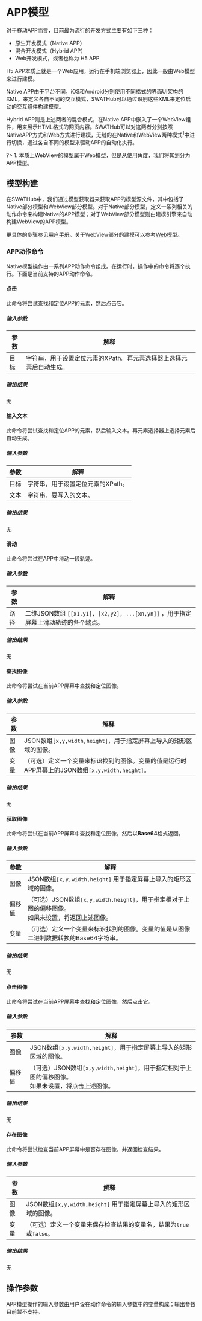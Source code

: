 APP模型
===

对于移动APP而言，目前最为流行的开发方式主要有如下三种：
* 原生开发模式（Native APP）
* 混合开发模式（Hybrid APP）
* Web开发模式，或者也称为 H5 APP

H5 APP本质上就是一个Web应用，运行在手机端浏览器上，因此一般由Web模型来进行建模。

Native APP由于平台不同，iOS和Android分别使用不同格式的界面UI架构的XML，来定义各自不同的交互模式，SWATHub可以通过识别这些XML来定位启动的交互组件构建模型。

Hybrid APP则是上述两者的混合模式，在Native APP中嵌入了一个WebView组件，用来展示HTML格式的网页内容。SWATHub可以对这两者分别按照NativeAPP方式和Web方式进行建模，无缝的在Native和WebView两种模式<sup>1</sup>中进行切换，通过各自不同的模型来驱动APP的自动化执行。

?> 1. 本质上WebView的模型属于Web模型，但是从使用角度，我们将其划分为APP模型。

模型构建
---

在SWATHub中，我们通过模型获取器来获取APP的模型源文件，其中包括了Native部分模型和WebView部分模型。对于Native部分模型，定义一系列相关的动作命令来构建Native的APP模型；对于WebView部分模型则由建模引擎来自动构建WebView的APP模型。

更具体的步骤参见[用户手册](../manual/design_model#app模型)。关于WebView部分的建模可以参考[Web模型](model_web)。

### APP动作命令

Native模型操作由一系列APP动作命令组成。在运行时，操作中的命令将逐个执行。下面是当前支持的APP动作命令。

#### 点击
此命令将尝试查找和定位APP的元素，然后点击它。

##### 输入参数
| 参数      | 解释
| ---------- | -----------
| 目标  | 字符串，用于设置定位元素的XPath。再元素选择器上选择元素后自动生成。

##### 输出结果
无

#### 输入文本
此命令将尝试查找和定位APP的元素，然后输入文本。再元素选择器上选择元素后自动生成。

##### 输入参数
| 参数      | 解释
| ---------- | -----------
| 目标  | 字符串，用于设置定位元素的XPath。
| 文本  | 字符串，要写入的文本。

##### 输出结果
无

#### 滑动
此命令将尝试在APP中滑动一段轨迹。

##### 输入参数
| 参数      | 解释
| ---------- | -----------
| 路径  | 二维JSON数组 `[[x1,y1], [x2,y2], ...[xn,yn]]` ，用于指定屏幕上滑动轨迹的各个端点。

##### 输出结果
无

#### 查找图像
此命令将尝试在当前APP屏幕中查找和定位图像。

##### 输入参数
| 参数      | 解释
| ---------- | -----------
| 图像  | JSON数组`[x,y,width,height]`，用于指定屏幕上导入的矩形区域的图像。
| 变量  | （可选）定义一个变量来标识找到的图像。变量的值是运行时APP屏幕上的JSON数组`[x,y,width,height]`。

##### 输出结果
无

#### 获取图像
此命令将尝试在当前APP屏幕中查找和定位图像，然后以**Base64**格式返回。

##### 输入参数
| 参数      | 解释
| ---------- | -----------
| 图像  | JSON数组`[x,y,width,height]` 用于指定屏幕上导入的矩形区域的图像。
| 偏移值 | （可选）JSON数组`[x,y,width,height]`，用于指定相对于上图的偏移图像。<br>如果未设置，将返回上述图像。
| 变量  | （可选）定义一个变量来标识找到的图像。变量的值是从图像二进制数据转换的Base64字符串。

##### 输出结果
无

#### 点击图像
此命令将尝试在当前APP屏幕中查找和定位图像，然后点击它。

##### 输入参数
| 参数      | 解释
| ---------- | -----------
| 图像  | JSON数组`[x,y,width,height]`，用于指定屏幕上导入的矩形区域的图像。
| 偏移值 | （可选）JSON数组`[x,y,width,height]`，用于指定相对于上图的偏移图像。<br>如果未设置，将点击上述图像。

##### 输出结果
无

#### 存在图像
此命令将尝试检查当前APP屏幕中是否存在图像，并返回检查结果。

##### 输入参数
| 参数      | 解释
| ---------- | -----------
| 图像  | JSON数组`[x,y,width,height]` 用于指定屏幕上导入的矩形区域的图像。
| 变量  | （可选）定义一个变量来保存检查结果的变量名，结果为`true`或`false`。

##### 输出结果
无

操作参数
---

APP模型操作的输入参数由用户设在动作命令的输入参数中的变量构成；输出参数目前暂不支持。
